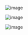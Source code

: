 ![image](https://github.com/user-attachments/assets/11d07982-6484-467f-a017-edf1cb0cb96b)



![image](https://github.com/user-attachments/assets/44cc57be-28f8-4348-bc43-59c146f6c940)



![image](https://github.com/user-attachments/assets/68668200-c5fd-4139-9af0-853f8f54214b)

